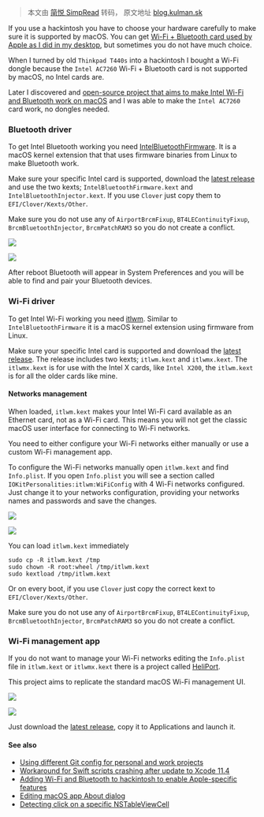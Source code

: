 > 本文由 [简悦 SimpRead](http://ksria.com/simpread/) 转码， 原文地址 [blog.kulman.sk](https://blog.kulman.sk/using-intel-wifi-bt-on-macos/)

If you use a hackintosh you have to choose your hardware carefully to make sure it is supported by macOS. You can get [Wi-Fi + Bluetooth card used by Apple as I did in my desktop](https://blog.kulman.sk/adding-wifi-and-bluetooth-for-apple-features-to-hackintosh/), but sometimes you do not have much choice.

When I turned by old `Thinkpad T440s` into a hackintosh I bought a Wi-Fi dongle because the `Intel AC7260` Wi-Fi + Bluetooth card is not supported by macOS, no Intel cards are.

Later I discovered and [open-source project that aims to make Intel Wi-Fi and Bluetooth work on macOS](https://github.com/OpenIntelWireless) and I was able to make the `Intel AC7260` card work, no dongles needed.

### Bluetooth driver

To get Intel Bluetooth working you need [IntelBluetoothFirmware](https://github.com/OpenIntelWireless/IntelBluetoothFirmware). It is a macOS kernel extension that that uses firmware binaries from Linux to make Bluetooth work.

Make sure your specific Intel card is supported, download the [latest release](https://github.com/OpenIntelWireless/IntelBluetoothFirmware/releases) and use the two kexts; `IntelBluetoothFirmware.kext` and `IntelBluetoothInjector.kext`. If you use `Clover` just copy them to `EFI/Clover/Kexts/Other`.

Make sure you do not use any of `AirportBrcmFixup`, `BT4LEContinuityFixup`, `BrcmBluetoothInjector`, `BrcmPatchRAM3` so you do not create a conflict.

![](https://blog.kulman.sk/using-intel-wifi-bt-on-macos/BT_hu1da6870ea44fa9cf3d692b0394a9a223_72141_48x0_resize_q20_box_2.png)

![](https://blog.kulman.sk/using-intel-wifi-bt-on-macos/BT.png)

After reboot Bluetooth will appear in System Preferences and you will be able to find and pair your Bluetooth devices.

### Wi-Fi driver

To get Intel Wi-Fi working you need [itlwm](https://github.com/OpenIntelWireless/itlwm). Similar to `IntelBluetoothFirmware` it is a macOS kernel extension using firmware from Linux.

Make sure your specific Intel card is supported and download the [latest release](https://github.com/OpenIntelWireless/itlwm/releases). The release includes two kexts; `itlwm.kext` and `itlwmx.kext`. The `itlwmx.kext` is for use with the Intel X cards, like `Intel X200`, the `itlwm.kext` is for all the older cards like mine.

#### Networks management

When loaded, `itlwm.kext` makes your Intel Wi-Fi card available as an Ethernet card, not as a Wi-Fi card. This means you will not get the classic macOS user interface for connecting to Wi-Fi networks.

You need to either configure your Wi-Fi networks either manually or use a custom Wi-Fi management app.

To configure the Wi-Fi networks manually open `itlwm.kext` and find `Info.plist`. If you open `Info.plist` you will see a section called `IOKitPersonalities:itlwm:WiFiConfig` with 4 Wi-Fi networks configured. Just change it to your networks configuration, providing your networks names and passwords and save the changes.

![](https://blog.kulman.sk/using-intel-wifi-bt-on-macos/itlwm_manual_hua66e5ea35551dc3598e306f61ce228ec_98938_48x0_resize_q20_box_2.png)

![](https://blog.kulman.sk/using-intel-wifi-bt-on-macos/itlwm_manual.png)

You can load `itlwm.kext` immediately

```
sudo cp -R itlwm.kext /tmp
sudo chown -R root:wheel /tmp/itlwm.kext
sudo kextload /tmp/itlwm.kext
```

Or on every boot, if you use `Clover` just copy the correct kext to `EFI/Clover/Kexts/Other`.

Make sure you do not use any of `AirportBrcmFixup`, `BT4LEContinuityFixup`, `BrcmBluetoothInjector`, `BrcmPatchRAM3` so you do not create a conflict.

### Wi-Fi management app

If you do not want to manage your Wi-Fi networks editing the `Info.plist` file in `itlwm.kext` or `itlwmx.kext` there is a project called [HeliPort](https://github.com/OpenIntelWireless/HeliPort).

This project aims to replicate the standard macOS Wi-Fi management UI.

![](https://blog.kulman.sk/using-intel-wifi-bt-on-macos/HeliPort_hua3d3c1e27fae3f99d52035a02c110e8e_72886_48x0_resize_q20_box_2.png)

![](https://blog.kulman.sk/using-intel-wifi-bt-on-macos/HeliPort.png)

Just download the [latest release](https://github.com/OpenIntelWireless/HeliPort/releases), copy it to Applications and launch it.

#### See also

*   [Using different Git config for personal and work projects](https://blog.kulman.sk/different-git-config-for-work-projects/)
*   [Workaround for Swift scripts crashing after update to Xcode 11.4](https://blog.kulman.sk/workaround-for-swift-scripts-crash/)
*   [Adding Wi-Fi and Bluetooth to hackintosh to enable Apple-specific features](https://blog.kulman.sk/adding-wifi-and-bluetooth-for-apple-features-to-hackintosh/)
*   [Editing macOS app About dialog](https://blog.kulman.sk/editing-macos-app-about-dialog/)
*   [Detecting click on a specific NSTableViewCell](https://blog.kulman.sk/detecting-click-on-a-nstableviewcell/)